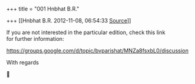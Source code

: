 +++
title = "001 Hnbhat B.R."

+++
[[Hnbhat B.R.	2012-11-08, 06:54:33 [Source](https://groups.google.com/g/bvparishat/c/dfD2LVHbmtc)]]



If you are not interested in the particular edition, check this link  
for further information:

<https://groups.google.com/d/topic/bvparishat/MNZa8fsxbL0/discussion>

With regards




